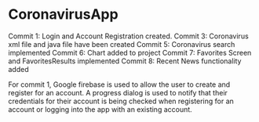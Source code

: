 # CoronavirusApp
Commit 1: Login and Account Registration created.
Commit 3: Coronavirus xml file and java file have been created
Commit 5: Coronavirus search implemented
Commit 6: Chart added to project
Commit 7: Favorites Screen and FavoritesResults implemented
Commit 8: Recent News functionality added

For commit 1, Google firebase is used to allow the user to create and register for an account. A progress dialog is used to notify that their credentials for their account is being checked when registering for an account or logging into the app with an existing account. 

